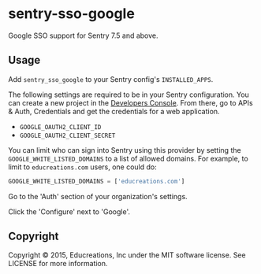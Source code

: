 # sentry-sso-google

Google SSO support for Sentry 7.5 and above.

## Usage

Add `sentry_sso_google` to your Sentry config's `INSTALLED_APPS`.

The following settings are required to be in your Sentry configuration. You can create a new project in the [Developers Console][dev-console]. From there, go to APIs & Auth, Credentials and get the credentials for a web application.

- `GOOGLE_OAUTH2_CLIENT_ID`
- `GOOGLE_OAUTH2_CLIENT_SECRET`

You can limit who can sign into Sentry using this provider by setting the `GOOGLE_WHITE_LISTED_DOMAINS` to a list of allowed domains. For example, to limit to `educreations.com` users, one could do:

```python
GOOGLE_WHITE_LISTED_DOMAINS = ['educreations.com']
```

Go to the 'Auth' section of your organization's settings.

Click the 'Configure' next to 'Google'.

## Copyright

Copyright © 2015, Educreations, Inc under the MIT software license. See LICENSE for more information.


[dev-console]: https://console.developers.google.com
